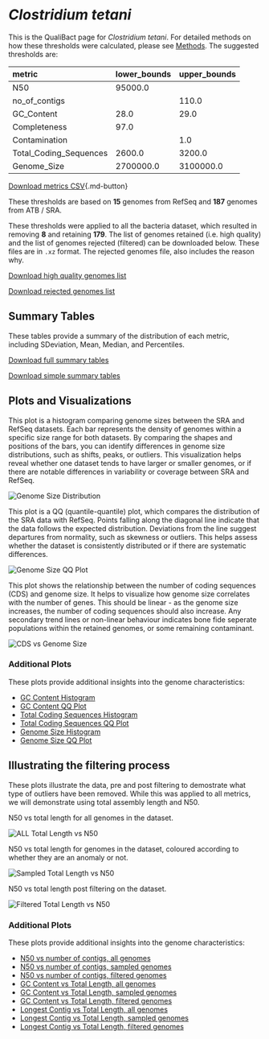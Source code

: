 # *Clostridium tetani*

This is the QualiBact page for *Clostridium tetani*. For detailed methods on how these thresholds were calculated, please see [Methods](../../methods.md).
The suggested thresholds are: 

| metric                 | lower_bounds   | upper_bounds   |
|:-----------------------|:---------------|:---------------|
| N50                    | 95000.0        |                |
| no_of_contigs          |                | 110.0          |
| GC_Content             | 28.0           | 29.0           |
| Completeness           | 97.0           |                |
| Contamination          |                | 1.0            |
| Total_Coding_Sequences | 2600.0         | 3200.0         |
| Genome_Size            | 2700000.0      | 3100000.0      |

[Download metrics CSV](Clostridium_tetani_metrics.csv){.md-button}


These thresholds are based on **15** genomes from RefSeq and **187** genomes from ATB / SRA.

These thresholds were applied to all the bacteria dataset, which resulted in removing **8** and retaining **179**.
The list of genomes retained (i.e. high quality) and the list of genomes rejected (filtered) can be downloaded below. These files are in `.xz` format. The rejected genomes file, also includes the reason why.

[Download high quality genomes list](Clostridium_tetani_high_quality_genomes.csv.xz)


[Download rejected genomes list](Clostridium_tetani_filtered_out_genomes.csv.xz)



## Summary Tables
These tables provide a summary of the distribution of each metric, including SDeviation, Mean, Median, and Percentiles.

[Download full summary tables](summary.csv)

[Download simple summary tables](selected_summary.csv)

## Plots and Visualizations

This plot is a histogram comparing genome sizes between the SRA and RefSeq datasets. Each bar represents the density of genomes within a specific size range for both datasets. By comparing the shapes and positions of the bars, you can identify differences in genome size distributions, such as shifts, peaks, or outliers. This visualization helps reveal whether one dataset tends to have larger or smaller genomes, or if there are notable differences in variability or coverage between SRA and RefSeq.

![Genome Size Distribution](Genome_Size_refseq_histogram_kde.png)

This plot is a QQ (quantile-quantile) plot, which compares the distribution of the SRA data with RefSeq. Points falling along the diagonal line indicate that the data follows the expected distribution. Deviations from the line suggest departures from normality, such as skewness or outliers. This helps assess whether the dataset is consistently distributed or if there are systematic differences.

![Genome Size QQ Plot](Genome_Size_refseq_qqplot.png)

This plot shows the relationship between the number of coding sequences (CDS) and genome size. It helps to visualize how genome size correlates with the number of genes. This should be linear - as the genome size increases, the number of coding sequences should also increase. Any secondary trend lines or non-linear behaviour indicates bone fide seperate populations within the retained genomes, or some remaining contaminant. 

![CDS vs Genome Size](Clostridium_tetani_CDS_vs_Genome_Size.png)

### Additional Plots

These plots provide additional insights into the genome characteristics:

- [GC Content Histogram](GC_Content_refseq_histogram_kde.png)
- [GC Content QQ Plot](GC_Content_refseq_qqplot.png)
- [Total Coding Sequences Histogram](Total_Coding_Sequences_refseq_histogram_kde.png)
- [Total Coding Sequences QQ Plot](Total_Coding_Sequences_refseq_qqplot.png)
- [Genome Size Histogram](Genome_Size_refseq_histogram_kde.png)
- [Genome Size QQ Plot](Genome_Size_refseq_qqplot.png)
## Illustrating the filtering process
These plots illustrate the data, pre and post filtering to demostrate what type of outliers have been removed. While this was applied to all metrics, we will demonstrate using total assembly length and N50.

N50 vs total length for all genomes in the dataset.

![ALL Total Length vs N50](Clostridium_tetani_all_total_length_N50.png)

N50 vs total length for genomes in the dataset, coloured according to whether they are an anomaly or not.

![Sampled Total Length vs N50](Clostridium_tetani_sample_total_length_N50.png)

N50 vs total length post filtering on the dataset.

![Filtered Total Length vs N50](Clostridium_tetani_filt_total_length_N50.png)

### Additional Plots

These plots provide additional insights into the genome characteristics:

- [N50 vs number of contigs, all genomes](Clostridium_tetani_all_N50_number.png)
- [N50 vs number of contigs, sampled genomes](Clostridium_tetani_sample_N50_number.png)
- [N50 vs number of contigs, filtered genomes](Clostridium_tetani_filt_N50_number.png)
- [GC Content vs Total Length, all genomes](Clostridium_tetani_all_total_length_GC_Content.png)
- [GC Content vs Total Length, sampled genomes](Clostridium_tetani_sample_total_length_GC_Content.png)
- [GC Content vs Total Length, filtered genomes](Clostridium_tetani_filt_total_length_GC_Content.png)
- [Longest Contig vs Total Length, all genomes](Clostridium_tetani_all_total_length_longest.png)
- [Longest Contig vs Total Length, sampled genomes](Clostridium_tetani_sample_total_length_longest.png)
- [Longest Contig vs Total Length, filtered genomes](Clostridium_tetani_filt_total_length_longest.png)

